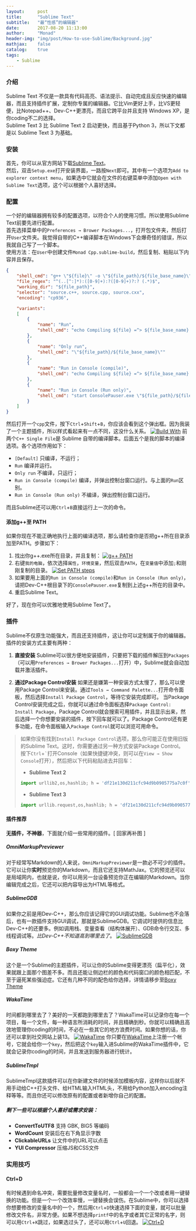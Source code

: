 ```yaml
---
layout:     post
title:      "Sublime Text"
subtitle:   "最“性感”的编辑器"
date:       2017-08-20 11:13:00
author:     "Monad"
header-img: "img/post/How-to-use-Sublime/Background.jpg"
mathjax:    false
catalog:    true
tags:
    - Sublime
---
```


### 介绍
Sublime Text 不仅是一款具有代码高亮、语法提示、自动完成且反应快速的编辑器，而且支持插件扩展，定制你专属的编辑器。它比Vim更好上手，比VS更轻便，比Notepad++、Dev-C++更漂亮，而且它跨平台并且支持 Windows XP，是你coding不二的选择。  
Sublime Text 3 比 Sublime Text 2 启动更快，而且基于Python 3，所以下文都是以 Sublime Text 3 为基础。

### 安装
首先，你可以从官方网站下载[Sublime Text](https://www.sublimetext.com/3)。  
然后，双击`Setup.exe`打开安装界面，一路按`Next`即可。其中有一个选项为`Add to explorer context menu`，如果选中它就会在文件的右键菜单中添加`Open with Sublime Text`选项，这个可以根据个人喜好选择。  

### 配置
一个好的编辑器拥有较多的配置选项，以符合个人的使用习惯。所以使用Sublime Text前要先进行配置。  
首先选择菜单中的`Preferences → Brower Packages...`，打开包文件夹，然后打开`User`文件夹。我觉得自带的C++编译脚本在Windows下会爆奇怪的错误，所以我就自己写了一个脚本。  
使用方法：在`User`中创建文件`Monad Cpp.sublime-build`，然后复制、粘贴以下内容并且保存。
``` json
{
	"shell_cmd": "g++ \"${file}\" -o \"${file_path}/${file_base_name}\" -Wall -O2 -g -lwininet -static-libstdc++ -static-libgcc -lws2_32",
	"file_regex": "^(..[^:]*):([0-9]+):?([0-9]+)?:? (.*)$",
	"working_dir": "${file_path}",
	"selector": "source.c++, source.cpp, source.cxx",
	"encoding": "cp936",

	"variants":
	[
		{
			"name": "Run",
			"shell_cmd": "echo Compiling ${file} =^> ${file_base_name}.exe && g++ \"${file}\" -o \"${file_path}/${file_base_name}\" -Wall -O2 -g -lwininet -static-libstdc++ -static-libgcc -lws2_32 && echo Running ${file_base_name}.exe && \"${file_path}/${file_base_name}\""
		},
		{
			"name": "Only run",
			"shell_cmd": "\"${file_path}/${file_base_name}\""
		},
		{
			"name": "Run in Console (compile)",
			"shell_cmd": "echo Compiling ${file} =^> ${file_base_name}.exe && g++ \"${file}\" -o \"${file_path}/${file_base_name}\" -Wall -O2 -g -lwininet -static-libstdc++ -static-libgcc -lws2_32 && echo Running ${file_base_name}.exe && start ConsolePauser.exe \"${file_path}/${file_base_name}.exe\""
		},
		{
			"name": "Run in Console (Run only)",
			"shell_cmd": "start ConsolePauser.exe \"${file_path}/${file_base_name}.exe\""
		}
	]
}
```
然后打开一个`cpp`文件，按下`Ctrl`+`Shift`+`B`，你应该会看到这个弹出框。因为我装了一个主题插件，所以样式看起来有一点不同，这没什么关系。
[![Build With](/img/post/How-to-use-Sublime/BuildWith.png)](/img/post/How-to-use-Sublime/BuildWith.png)
前两个`C++ Single File`是 Sublime 自带的编译脚本。后面五个是我的脚本的编译选项。各个选项作用如下：
* `[Default]` 只编译，不运行；
* `Run` 编译并运行。
* `Only run` 不编译，只运行；
* `Run in Console (compile)` 编译，并弹出控制台窗口运行。与上面的`Run`区别。
* `Run in Console (Run only)` 不编译，弹出控制台窗口运行。  

而且Sublime还可以用`Ctrl`+`B`直接运行上一次的命令。

#### 添加g++至 PATH
如果你现在不能正确地执行上面的编译选项，那么请检查你是否把g++所在目录添加至PATH。步骤如下：
1. 找出你g++.exe所在目录，并且复制：
[![g++ PATH](/img/post/How-to-use-Sublime/CxxPath.png)](/img/post/How-to-use-Sublime/CxxPath.png)
2. 右键`我的电脑`，依次选择`属性`，`环境变量`，然后双击`PATH`，在`变量值`中添加`;`和刚刚复制的目录。
[![Set PATH steps](/img/post/How-to-use-Sublime/PathSteps.png)](/img/post/How-to-use-Sublime/PathSteps.png)
3. 如果要用上面的`Run in Console (compile)`和`Run in Console (Run only)`，请把Dev-C++根目录下的`ConsolePauser.exe`复制到上述g++所在的目录中。
4. 重启Sublime Text。  

好了，现在你可以优雅地使用Sublime Text了。

### 插件
Sublime不仅原生功能强大，而且还支持插件，这让你可以定制属于你的编辑器。插件的安装方式主要有两种：
1. **直接安装**
Sublime可以很方便地安装插件，只要把下载的插件解压到`Packages`（可以用`Preferences → Brower Packages...`打开）中，Sublime就会自动加载并激活插件。

2. **通过Package Control安装**
如果还是嫌第一种安装方式太慢了，那么可以使用Package Control来安装。通过`Tools → Command Palette...`打开命令面板，然后选择`Install Package Control`，等待它安装完成即可。
当Package Control安装完成之后，你就可以通过命令面板选择`Package Control: Install Package`，Package Control就会搜索可用插件，并且显示出来，然后选择一个你想要安装的插件，按下回车就可以了。Package Control还有更多功能，在命令面板输入`Package Control`就可以浏览可用命令。

>如果你没有找到`Install Package Control`选项，那么你可能正在使用旧版的Sublime Text。这时，你需要通过另一种方式安装Package Control。
>按下`Ctrl`+`` ` ``打开Console（如果快捷键冲突，则可以在`View → Show Console`打开），然后把以下代码粘贴进去并回车：
>* **Sublime Text 2**
>``` python
>import urllib2,os,hashlib; h = 'df21e130d211cfc94d9b0905775a7c0f' + '1e3d39e33b79698005270310898eea76'; pf = 'Package Control.sublime-package'; ipp = sublime.installed_packages_path(); os.makedirs( ipp ) if not os.path.exists(ipp) else None; urllib2.install_opener( urllib2.build_opener( urllib2.ProxyHandler()) ); by = urllib2.urlopen( 'http://packagecontrol.io/' + pf.replace(' ', '%20')).read(); dh = hashlib.sha256(by).hexdigest(); open( os.path.join( ipp, pf), 'wb' ).write(by) if dh == h else None; print('Error validating download (got %s instead of %s), please try manual install' % (dh, h) if dh != h else 'Please restart Sublime Text to finish installation')
>```
>* **Sublime Text 3**
>``` python
>import urllib.request,os,hashlib; h = 'df21e130d211cfc94d9b0905775a7c0f' + '1e3d39e33b79698005270310898eea76'; pf = 'Package Control.sublime-package'; ipp = sublime.installed_packages_path(); urllib.request.install_opener( urllib.request.build_opener( urllib.request.ProxyHandler()) ); by = urllib.request.urlopen( 'http://packagecontrol.io/' + pf.replace(' ', '%20')).read(); dh = hashlib.sha256(by).hexdigest(); print('Error validating download (got %s instead of %s), please try manual install' % (dh, h)) if dh != h else open(os.path.join( ipp, pf), 'wb' ).write(by)
>```

#### 插件推荐
**无插件，不神器**，下面就介绍一些常用的插件。[ 回家再补图 ]

##### OmniMarkupPreviewer
对于经常写Markdown的人来说，`OmniMarkupPreviewer`是一款必不可少的插件。它可以让你**实时**预览你的Markdown，而且它还支持MathJax。它的预览还可以是局域网内，也就是说，你可以用另一台设备预览你正在编辑的Markdown。当你编辑完成之后，它还可以把内容导出为HTML等格式。

##### SublimeGDB
如果你之前是用Dev-C++，那么你应该记得它的GUI调试功能。Sublime也不会落后，也有一款插件支持GUI调试，那就是SublimeGDB。它调试时提供的信息比Dev-C++的还要多。例如调用栈、变量查看（结构体展开）、GDB命令行交互、多线程调试等。*比Dev-C++不知道高到哪里去了*。
[![SublimeGDB](/img/post/How-to-use-Sublime/SublimeGDB.png)](/img/post/How-to-use-Sublime/SublimeGDB.png)

##### Boxy Theme
这个是一个Sublime的主题插件，可以让你的Sublime变得更漂亮（扁平化），效果就跟上面那个图差不多。而且还能让侧边栏的颜色和代码窗口的颜色相匹配，不至于逼死某些强迫症。它还有几种不同的配色给你选择，详情请移步至[Boxy Theme](https://packagecontrol.io/packages/Boxy%20Theme)

##### WakaTime
时间都到哪里去了？美好的一天都跑到哪里去了？WakaTime可以记录你在每一个项目，每一个文件，每一种语言所消耗的时间，并且精确到秒。你就可以精确且高效地管理你coding的时间，不必在一些其它的地方浪费时间。如果你想的话，你还可以拿到社交网站上装13。
[![WakaTime](/img/post/How-to-use-Sublime/WakaTime.jpg)](/img/post/How-to-use-Sublime/WakaTime.jpg)
你只要在[WakaTime](https://wakatime.com/)上注册一个帐号，它就会给你一个`key`，然后把这个`key`输入进Sublime的WakaTime插件中，它就会记录你coding的时间，并且发送到服务器进行统计。

##### SublimeTmpl
SublimeTmpl这款插件可以在你新建文件的时候添加模板内容，这样你以后就不用手动给C++打头文件、给HTML输入HTML头，不用给Python加入encoding注释等等。而且你还可以修改原有的配置或者新增你自己的配置。

##### 剩下一些可以根据个人喜好或需求安装：
* **ConvertToUTF8**
  支持 GBK, BIG5 等编码
* **WordCount**
  安装后在右下角显示字数
* **ClickableURLs**
  让文件中的URL可以点击
* **YUI Compressor**
  压缩JS和CSS文件

### 实用技巧
#### Ctrl+D
有时候遇到命名冲突，需要批量修改变量名时，一般都会一个一个改或者用一键替换的功能。但是一个一个改效率慢，一键替换会误伤。在Sublime中，你可以选择你想要修改的变量名中的一个，然后用`Ctrl`+`D`快速选择下面的变量，就可以批量修改文件名，非常方便。如果不想选择`printf`中的名字或者其它正常的名字，则可以用`Ctrl`+`K`跳过，如果选过头了，还可以用`Ctrl`+`U`回退。
[![Ctrl+D](/img/post/How-to-use-Sublime/CtrlD.gif)](/img/post/How-to-use-Sublime/CtrlD.gif)
